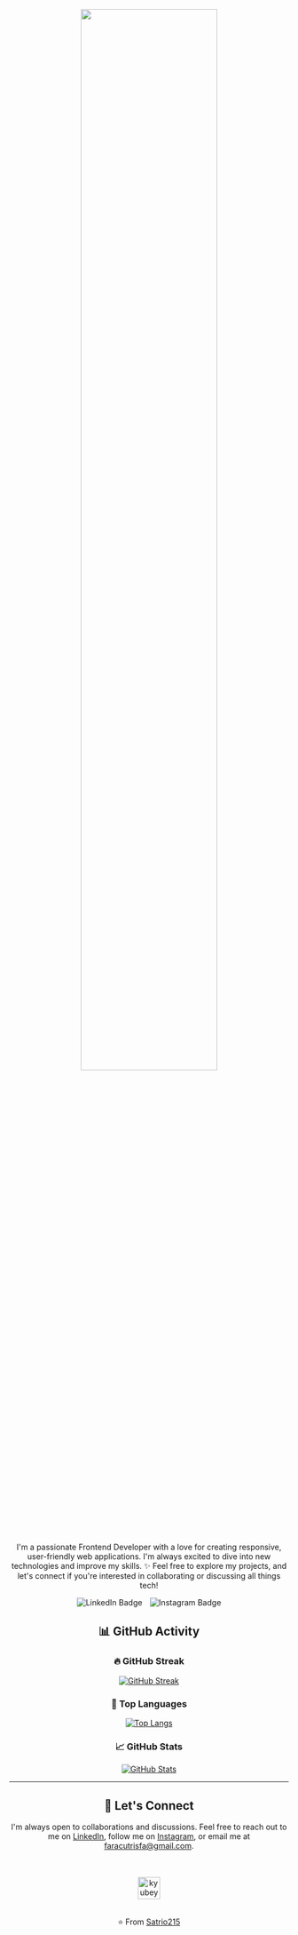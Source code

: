 <div align="center">
<img src="https://readme-typing-svg.demolab.com?font=Inconsolata&weight=500&size=50&duration=4000&pause=300&color=FFFFFF&center=true&vCenter=true&multiline=true&repeat=false&random=false&width=1300&height=140&lines=Hai+Everyone;I'm+Cut+Risfa+Zuhra,+a+frontend+developer+%F0%9F%91%8B" width="70%" />
<br><br>

I'm a passionate Frontend Developer with a love for creating responsive, user-friendly web applications. I'm always excited to dive into new technologies and improve my skills. ✨ Feel free to explore my projects, and let's connect if you're interested in collaborating or discussing all things tech!

<div id="badges" style="margin-bottom: 20px;">
  <a href="https://www.linkedin.com/in/cut-risfa-zuhra-5b2788289/" style="text-decoration: none; margin-right: 10px;">
    <img src="https://img.shields.io/badge/LinkedIn-blue?style=for-the-badge&logo=linkedin&logoColor=white" alt="LinkedIn Badge"/>
  </a>
  <a href="https://www.instagram.com/cutrisfz_/" style="text-decoration: none;">
    <img src="https://img.shields.io/badge/Instagram-red?style=for-the-badge&logo=instagram&logoColor=white" alt="Instagram Badge"/>
  </a>
</div>


## 📊 GitHub Activity

### 🔥 GitHub Streak
[![GitHub Streak](https://github-readme-streak-stats.herokuapp.com/?user=faracutrisfa&theme=radical)](https://git.io/streak-stats)

### 🌟 Top Languages
[![Top Langs](https://github-readme-stats.vercel.app/api/top-langs/?username=faracutrisfa&layout=compact&theme=radical)](https://github.com/faracutrisfa)

### 📈 GitHub Stats
[![GitHub Stats](https://github-readme-stats.vercel.app/api?username=faracutrisfa&show_icons=true&hide_title=true&hide=prs&count_private=true&theme=radical)](https://github.com/faracutrisfa)

---

## 🤝 Let's Connect

I'm always open to collaborations and discussions. Feel free to reach out to me on [LinkedIn](https://www.linkedin.com/in/cut-risfa-zuhra-5b2788289/), follow me on [Instagram](https://www.instagram.com/cutrisfz_/), or email me at [faracutrisfa@gmail.com](mailto:faracutrisfa@gmail.com).

<br><br>
<img src="https://raw.githubusercontent.com/innng/innng/master/assets/kyubey.gif" height="40" alt="kyubey gif"/>
<br><br>

⭐ From [Satrio215](https://github.com/faracutrisfa)

